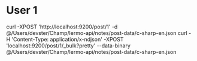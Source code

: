 
# User 1


curl -XPOST 'http://localhost:9200/post/1' -d @/Users/devster/Champ/lermo-api/notes/post-data/c-sharp-en.json
curl -H 'Content-Type: application/x-ndjson' -XPOST 'localhost:9200/post/1/_bulk?pretty' --data-binary @/Users/devster/Champ/lermo-api/notes/post-data/c-sharp-en.json